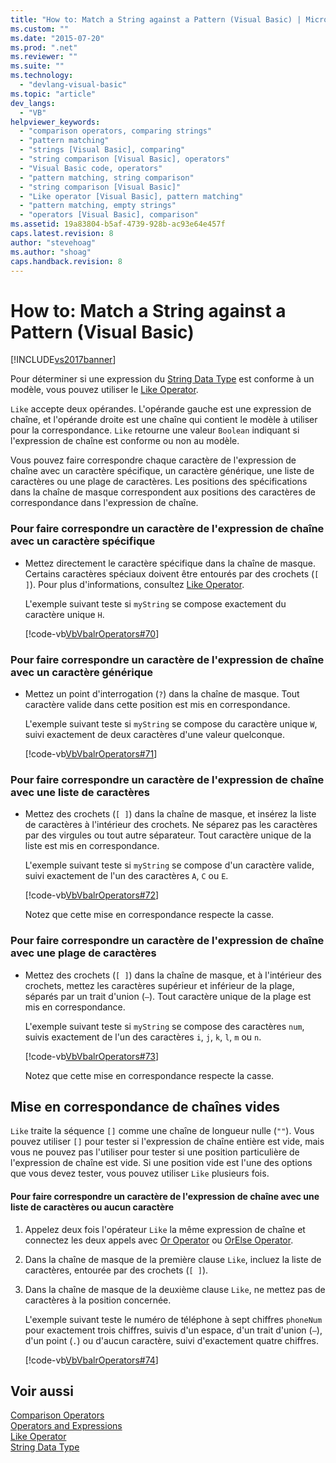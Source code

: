 ```yaml
---
title: "How to: Match a String against a Pattern (Visual Basic) | Microsoft Docs"
ms.custom: ""
ms.date: "2015-07-20"
ms.prod: ".net"
ms.reviewer: ""
ms.suite: ""
ms.technology: 
  - "devlang-visual-basic"
ms.topic: "article"
dev_langs: 
  - "VB"
helpviewer_keywords: 
  - "comparison operators, comparing strings"
  - "pattern matching"
  - "strings [Visual Basic], comparing"
  - "string comparison [Visual Basic], operators"
  - "Visual Basic code, operators"
  - "pattern matching, string comparison"
  - "string comparison [Visual Basic]"
  - "Like operator [Visual Basic], pattern matching"
  - "pattern matching, empty strings"
  - "operators [Visual Basic], comparison"
ms.assetid: 19a83804-b5af-4739-928b-ac93e64e457f
caps.latest.revision: 8
author: "stevehoag"
ms.author: "shoag"
caps.handback.revision: 8
---
```

# How to: Match a String against a Pattern (Visual Basic)
[!INCLUDE[vs2017banner](../../../../visual-basic/includes/vs2017banner.md)]

Pour déterminer si une expression du [String Data Type](../../../../visual-basic/language-reference/data-types/string-data-type.md) est conforme à un modèle, vous pouvez utiliser le [Like Operator](../../../../visual-basic/language-reference/operators/like-operator.md).  
  
 `Like` accepte deux opérandes.  L'opérande gauche est une expression de chaîne, et l'opérande droite est une chaîne qui contient le modèle à utiliser pour la correspondance.  `Like` retourne une valeur `Boolean` indiquant si l'expression de chaîne est conforme ou non au modèle.  
  
 Vous pouvez faire correspondre chaque caractère de l'expression de chaîne avec un caractère spécifique, un caractère générique, une liste de caractères ou une plage de caractères.  Les positions des spécifications dans la chaîne de masque correspondent aux positions des caractères de correspondance dans l'expression de chaîne.  
  
### Pour faire correspondre un caractère de l'expression de chaîne avec un caractère spécifique  
  
-   Mettez directement le caractère spécifique dans la chaîne de masque.  Certains caractères spéciaux doivent être entourés par des crochets \(`[ ]`\).  Pour plus d'informations, consultez [Like Operator](../../../../visual-basic/language-reference/operators/like-operator.md).  
  
     L'exemple suivant teste si `myString` se compose exactement du caractère unique `H`.  
  
     [!code-vb[VbVbalrOperators#70](../../../../visual-basic/language-reference/operators/codesnippet/VisualBasic/how-to-match-a-string-against-a-pattern_1.vb)]  
  
### Pour faire correspondre un caractère de l'expression de chaîne avec un caractère générique  
  
-   Mettez un point d'interrogation \(`?`\) dans la chaîne de masque.  Tout caractère valide dans cette position est mis en correspondance.  
  
     L'exemple suivant teste si `myString` se compose du caractère unique `W`, suivi exactement de deux caractères d'une valeur quelconque.  
  
     [!code-vb[VbVbalrOperators#71](../../../../visual-basic/language-reference/operators/codesnippet/VisualBasic/how-to-match-a-string-against-a-pattern_2.vb)]  
  
### Pour faire correspondre un caractère de l'expression de chaîne avec une liste de caractères  
  
-   Mettez des crochets \(`[ ]`\) dans la chaîne de masque, et insérez la liste de caractères à l'intérieur des crochets.  Ne séparez pas les caractères par des virgules ou tout autre séparateur.  Tout caractère unique de la liste est mis en correspondance.  
  
     L'exemple suivant teste si `myString` se compose d'un caractère valide, suivi exactement de l'un des caractères `A`, `C` ou `E`.  
  
     [!code-vb[VbVbalrOperators#72](../../../../visual-basic/language-reference/operators/codesnippet/VisualBasic/how-to-match-a-string-against-a-pattern_3.vb)]  
  
     Notez que cette mise en correspondance respecte la casse.  
  
### Pour faire correspondre un caractère de l'expression de chaîne avec une plage de caractères  
  
-   Mettez des crochets \(`[ ]`\) dans la chaîne de masque, et à l'intérieur des crochets, mettez les caractères supérieur et inférieur de la plage, séparés par un trait d'union \(`–`\).  Tout caractère unique de la plage est mis en correspondance.  
  
     L'exemple suivant teste si `myString` se compose des caractères `num`, suivis exactement de l'un des caractères `i`, `j`, `k`, `l`, `m` ou `n`.  
  
     [!code-vb[VbVbalrOperators#73](../../../../visual-basic/language-reference/operators/codesnippet/VisualBasic/how-to-match-a-string-against-a-pattern_4.vb)]  
  
     Notez que cette mise en correspondance respecte la casse.  
  
## Mise en correspondance de chaînes vides  
 `Like` traite la séquence `[]` comme une chaîne de longueur nulle \(`""`\).  Vous pouvez utiliser `[]` pour tester si l'expression de chaîne entière est vide, mais vous ne pouvez pas l'utiliser pour tester si une position particulière de l'expression de chaîne est vide.  Si une position vide est l'une des options que vous devez tester, vous pouvez utiliser `Like` plusieurs fois.  
  
#### Pour faire correspondre un caractère de l'expression de chaîne avec une liste de caractères ou aucun caractère  
  
1.  Appelez deux fois l'opérateur `Like` la même expression de chaîne et connectez les deux appels avec [Or Operator](../../../../visual-basic/language-reference/operators/or-operator.md) ou [OrElse Operator](../../../../visual-basic/language-reference/operators/orelse-operator.md).  
  
2.  Dans la chaîne de masque de la première clause `Like`, incluez la liste de caractères, entourée par des crochets \(`[ ]`\).  
  
3.  Dans la chaîne de masque de la deuxième clause `Like`, ne mettez pas de caractères à la position concernée.  
  
     L'exemple suivant teste le numéro de téléphone à sept chiffres `phoneNum` pour exactement trois chiffres, suivis d'un espace, d'un trait d'union \(`–`\), d'un point \(`.`\) ou d'aucun caractère, suivi d'exactement quatre chiffres.  
  
     [!code-vb[VbVbalrOperators#74](../../../../visual-basic/language-reference/operators/codesnippet/VisualBasic/how-to-match-a-string-against-a-pattern_5.vb)]  
  
## Voir aussi  
 [Comparison Operators](../../../../visual-basic/language-reference/operators/comparison-operators.md)   
 [Operators and Expressions](../../../../visual-basic/programming-guide/language-features/operators-and-expressions/index.md)   
 [Like Operator](../../../../visual-basic/language-reference/operators/like-operator.md)   
 [String Data Type](../../../../visual-basic/language-reference/data-types/string-data-type.md)